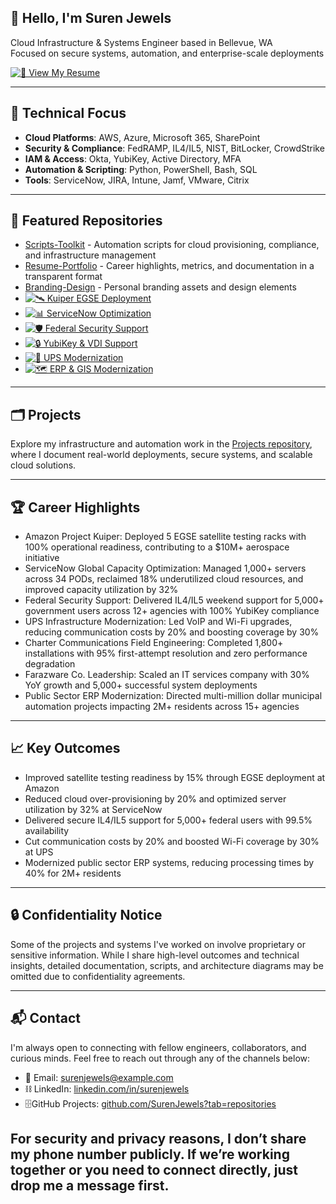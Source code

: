 ## 👋 Hello, I'm Suren Jewels

Cloud Infrastructure & Systems Engineer based in Bellevue, WA  
Focused on secure systems, automation, and enterprise-scale deployments

[![📄 View My Resume](https://img.shields.io/badge/Resume-View-blue)](https://github.com/Suren-Jewels/Resume-Portfolio/blob/main/SurenJewels_Resume_Aug2025.pdf)

---

## 🎯 Technical Focus

- **Cloud Platforms**: AWS, Azure, Microsoft 365, SharePoint
- **Security & Compliance**: FedRAMP, IL4/IL5, NIST, BitLocker, CrowdStrike
- **IAM & Access**: Okta, YubiKey, Active Directory, MFA
- **Automation & Scripting**: Python, PowerShell, Bash, SQL
- **Tools**: ServiceNow, JIRA, Intune, Jamf, VMware, Citrix

---

## 📂 Featured Repositories

- [Scripts-Toolkit](https://github.com/Suren-Jewels/Scripts-Toolkit) - Automation scripts for cloud provisioning, compliance, and infrastructure management  
- [Resume-Portfolio](https://github.com/Suren-Jewels/Resume-Portfolio) - Career highlights, metrics, and documentation in a transparent format  
- [Branding-Design](https://github.com/Suren-Jewels/Branding-Design) - Personal branding assets and design elements
- [![🛰️ Kuiper EGSE Deployment](https://img.shields.io/badge/Kuiper%20EGSE-View%20Project-blue)](https://github.com/Suren-Jewels/Kuiper-EGSE-Deployment)
- [![📊 ServiceNow Optimization](https://img.shields.io/badge/ServiceNow-View%20Project-blue)](https://github.com/Suren-Jewels/ServiceNow-Capacity-Optimization)
- [![🛡️ Federal Security Support](https://img.shields.io/badge/Federal%20Support-View%20Project-blue)](https://github.com/Suren-Jewels/Federal-Security-Support)
- [![🔒 YubiKey & VDI Support](https://img.shields.io/badge/YubiKey%20%26%20VDI-View%20Project-blue)](https://github.com/Suren-Jewels/YubiKey-VDI-ServiceNow-Support)
- [![📡 UPS Modernization](https://img.shields.io/badge/UPS%20Modernization-View%20Project-blue)](https://github.com/Suren-Jewels/UPS-Infrastructure-Modernization)
- [![🗺️ ERP & GIS Modernization](https://img.shields.io/badge/ERP%20%26%20GIS-View%20Project-blue)](https://github.com/Suren-Jewels/ERP-GIS-Modernization)

---

## 🗂️ Projects

Explore my infrastructure and automation work in the [Projects repository](https://github.com/Suren-Jewels/Projects), where I document real-world deployments, secure systems, and scalable cloud solutions.

---

## 🏆 Career Highlights

- Amazon Project Kuiper: Deployed 5 EGSE satellite testing racks with 100% operational readiness, contributing to a $10M+ aerospace initiative
- ServiceNow Global Capacity Optimization: Managed 1,000+ servers across 34 PODs, reclaimed 18% underutilized cloud resources, and improved capacity utilization by 32%
- Federal Security Support: Delivered IL4/IL5 weekend support for 5,000+ government users across 12+ agencies with 100% YubiKey compliance
- UPS Infrastructure Modernization: Led VoIP and Wi-Fi upgrades, reducing communication costs by 20% and boosting coverage by 30%
- Charter Communications Field Engineering: Completed 1,800+ installations with 95% first-attempt resolution and zero performance degradation
- Farazware Co. Leadership: Scaled an IT services company with 30% YoY growth and 5,000+ successful system deployments
- Public Sector ERP Modernization: Directed multi-million dollar municipal automation projects impacting 2M+ residents across 15+ agencies

---

## 📈 Key Outcomes

- Improved satellite testing readiness by 15% through EGSE deployment at Amazon  
- Reduced cloud over-provisioning by 20% and optimized server utilization by 32% at ServiceNow  
- Delivered secure IL4/IL5 support for 5,000+ federal users with 99.5% availability  
- Cut communication costs by 20% and boosted Wi-Fi coverage by 30% at UPS  
- Modernized public sector ERP systems, reducing processing times by 40% for 2M+ residents

---

## 🔒 Confidentiality Notice

Some of the projects and systems I've worked on involve proprietary or sensitive information. While I share high-level outcomes and technical insights, detailed documentation, scripts, and architecture diagrams may be omitted due to confidentiality agreements.

---

## 📬 Contact

I'm always open to connecting with fellow engineers, collaborators, and curious minds. Feel free to reach out through any of the channels below:

- 📧 Email: [surenjewels@example.com](mailto:surenjewels@example.com)
- ⛓ LinkedIn: [linkedin.com/in/surenjewels](https://linkedin.com/in/surenjewels)
- 🗄️GitHub Projects: [github.com/SurenJewels?tab=repositories](https://github.com/SurenJewels?tab=repositories)

For security and privacy reasons, I don’t share my phone number publicly. If we’re working together or you need to connect directly, just drop me a message first.
---
